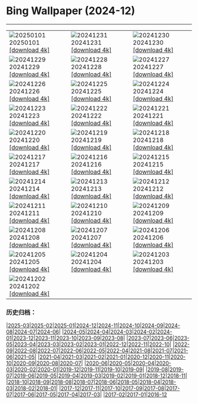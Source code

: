# Bing Wallpaper (2024-12)
**************

<table><tr><td><img class="wallpaper" src="https://www.bing.com/th?id=OHR.PolarBearSwim_DE-DE5203449776_1920x1080.jpg" alt="20250101"> 20250101 <a href="https://www.bing.com/th?id=OHR.PolarBearSwim_DE-DE5203449776_UHD.jpg">[download 4k]</a></td><td><img class="wallpaper" src="https://www.bing.com/th?id=OHR.BavariaNewYearsEveFireworks_DE-DE4504129944_1920x1080.jpg" alt="20241231"> 20241231 <a href="https://www.bing.com/th?id=OHR.BavariaNewYearsEveFireworks_DE-DE4504129944_UHD.jpg">[download 4k]</a></td><td><img class="wallpaper" src="https://www.bing.com/th?id=OHR.MountFieldNP_DE-DE4643713603_1920x1080.jpg" alt="20241230"> 20241230 <a href="https://www.bing.com/th?id=OHR.MountFieldNP_DE-DE4643713603_UHD.jpg">[download 4k]</a></td></tr><tr><td><img class="wallpaper" src="https://www.bing.com/th?id=OHR.BorobudurBells_DE-DE1793437311_1920x1080.jpg" alt="20241229"> 20241229 <a href="https://www.bing.com/th?id=OHR.BorobudurBells_DE-DE1793437311_UHD.jpg">[download 4k]</a></td><td><img class="wallpaper" src="https://www.bing.com/th?id=OHR.CoralTurtle_DE-DE1141048085_1920x1080.jpg" alt="20241228"> 20241228 <a href="https://www.bing.com/th?id=OHR.CoralTurtle_DE-DE1141048085_UHD.jpg">[download 4k]</a></td><td><img class="wallpaper" src="https://www.bing.com/th?id=OHR.LakeBledSnow_DE-DE0780577347_1920x1080.jpg" alt="20241227"> 20241227 <a href="https://www.bing.com/th?id=OHR.LakeBledSnow_DE-DE0780577347_UHD.jpg">[download 4k]</a></td></tr><tr><td><img class="wallpaper" src="https://www.bing.com/th?id=OHR.MouseholeXmas_DE-DE8175245850_1920x1080.jpg" alt="20241226"> 20241226 <a href="https://www.bing.com/th?id=OHR.MouseholeXmas_DE-DE8175245850_UHD.jpg">[download 4k]</a></td><td><img class="wallpaper" src="https://www.bing.com/th?id=OHR.ReindeerTrio_DE-DE1704555391_1920x1080.jpg" alt="20241225"> 20241225 <a href="https://www.bing.com/th?id=OHR.ReindeerTrio_DE-DE1704555391_UHD.jpg">[download 4k]</a></td><td><img class="wallpaper" src="https://www.bing.com/th?id=OHR.SantaSnowglobe_DE-DE7632109173_1920x1080.jpg" alt="20241224"> 20241224 <a href="https://www.bing.com/th?id=OHR.SantaSnowglobe_DE-DE7632109173_UHD.jpg">[download 4k]</a></td></tr><tr><td><img class="wallpaper" src="https://www.bing.com/th?id=OHR.FestivusCranes_DE-DE1009786321_1920x1080.jpg" alt="20241223"> 20241223 <a href="https://www.bing.com/th?id=OHR.FestivusCranes_DE-DE1009786321_UHD.jpg">[download 4k]</a></td><td><img class="wallpaper" src="https://www.bing.com/th?id=OHR.GermanyAdventWreath_DE-DE0507962655_1920x1080.jpg" alt="20241222"> 20241222 <a href="https://www.bing.com/th?id=OHR.GermanyAdventWreath_DE-DE0507962655_UHD.jpg">[download 4k]</a></td><td><img class="wallpaper" src="https://www.bing.com/th?id=OHR.SolsticeHalo_DE-DE6991258679_1920x1080.jpg" alt="20241221"> 20241221 <a href="https://www.bing.com/th?id=OHR.SolsticeHalo_DE-DE6991258679_UHD.jpg">[download 4k]</a></td></tr><tr><td><img class="wallpaper" src="https://www.bing.com/th?id=OHR.SantaClausVillage_DE-DE6517743209_1920x1080.jpg" alt="20241220"> 20241220 <a href="https://www.bing.com/th?id=OHR.SantaClausVillage_DE-DE6517743209_UHD.jpg">[download 4k]</a></td><td><img class="wallpaper" src="https://www.bing.com/th?id=OHR.SibiuRomania_DE-DE6226513054_1920x1080.jpg" alt="20241219"> 20241219 <a href="https://www.bing.com/th?id=OHR.SibiuRomania_DE-DE6226513054_UHD.jpg">[download 4k]</a></td><td><img class="wallpaper" src="https://www.bing.com/th?id=OHR.NutcrackerBallet_DE-DE4788718607_1920x1080.jpg" alt="20241218"> 20241218 <a href="https://www.bing.com/th?id=OHR.NutcrackerBallet_DE-DE4788718607_UHD.jpg">[download 4k]</a></td></tr><tr><td><img class="wallpaper" src="https://www.bing.com/th?id=OHR.ReinefjordenNorway_DE-DE5744534611_1920x1080.jpg" alt="20241217"> 20241217 <a href="https://www.bing.com/th?id=OHR.ReinefjordenNorway_DE-DE5744534611_UHD.jpg">[download 4k]</a></td><td><img class="wallpaper" src="https://www.bing.com/th?id=OHR.SalzburgSnow_DE-DE5352398270_1920x1080.jpg" alt="20241216"> 20241216 <a href="https://www.bing.com/th?id=OHR.SalzburgSnow_DE-DE5352398270_UHD.jpg">[download 4k]</a></td><td><img class="wallpaper" src="https://www.bing.com/th?id=OHR.MisurinaLake_DE-DE0931532016_1920x1080.jpg" alt="20241215"> 20241215 <a href="https://www.bing.com/th?id=OHR.MisurinaLake_DE-DE0931532016_UHD.jpg">[download 4k]</a></td></tr><tr><td><img class="wallpaper" src="https://www.bing.com/th?id=OHR.NorthernHawkOwl_DE-DE0106015482_1920x1080.jpg" alt="20241214"> 20241214 <a href="https://www.bing.com/th?id=OHR.NorthernHawkOwl_DE-DE0106015482_UHD.jpg">[download 4k]</a></td><td><img class="wallpaper" src="https://www.bing.com/th?id=OHR.ChristmasBudapest_DE-DE0464258749_1920x1080.jpg" alt="20241213"> 20241213 <a href="https://www.bing.com/th?id=OHR.ChristmasBudapest_DE-DE0464258749_UHD.jpg">[download 4k]</a></td><td><img class="wallpaper" src="https://www.bing.com/th?id=OHR.FrozenLakebyWintrySunrise_DE-DE6146213126_1920x1080.jpg" alt="20241212"> 20241212 <a href="https://www.bing.com/th?id=OHR.FrozenLakebyWintrySunrise_DE-DE6146213126_UHD.jpg">[download 4k]</a></td></tr><tr><td><img class="wallpaper" src="https://www.bing.com/th?id=OHR.DolomitesSky_DE-DE3083933099_1920x1080.jpg" alt="20241211"> 20241211 <a href="https://www.bing.com/th?id=OHR.DolomitesSky_DE-DE3083933099_UHD.jpg">[download 4k]</a></td><td><img class="wallpaper" src="https://www.bing.com/th?id=OHR.CornwallSnow_DE-DE2370440399_1920x1080.jpg" alt="20241210"> 20241210 <a href="https://www.bing.com/th?id=OHR.CornwallSnow_DE-DE2370440399_UHD.jpg">[download 4k]</a></td><td><img class="wallpaper" src="https://www.bing.com/th?id=OHR.GuanacosChile_DE-DE1043903141_1920x1080.jpg" alt="20241209"> 20241209 <a href="https://www.bing.com/th?id=OHR.GuanacosChile_DE-DE1043903141_UHD.jpg">[download 4k]</a></td></tr><tr><td><img class="wallpaper" src="https://www.bing.com/th?id=OHR.ReopeningNotreDame_DE-DE4961652428_1920x1080.jpg" alt="20241208"> 20241208 <a href="https://www.bing.com/th?id=OHR.ReopeningNotreDame_DE-DE4961652428_UHD.jpg">[download 4k]</a></td><td><img class="wallpaper" src="https://www.bing.com/th?id=OHR.ArraialdoCabo_DE-DE6486743484_1920x1080.jpg" alt="20241207"> 20241207 <a href="https://www.bing.com/th?id=OHR.ArraialdoCabo_DE-DE6486743484_UHD.jpg">[download 4k]</a></td><td><img class="wallpaper" src="https://www.bing.com/th?id=OHR.HelsinkiDusk_DE-DE2937448278_1920x1080.jpg" alt="20241206"> 20241206 <a href="https://www.bing.com/th?id=OHR.HelsinkiDusk_DE-DE2937448278_UHD.jpg">[download 4k]</a></td></tr><tr><td><img class="wallpaper" src="https://www.bing.com/th?id=OHR.MonoTufa_DE-DE3076493863_1920x1080.jpg" alt="20241205"> 20241205 <a href="https://www.bing.com/th?id=OHR.MonoTufa_DE-DE3076493863_UHD.jpg">[download 4k]</a></td><td><img class="wallpaper" src="https://www.bing.com/th?id=OHR.RhinosKenya_DE-DE1969801233_1920x1080.jpg" alt="20241204"> 20241204 <a href="https://www.bing.com/th?id=OHR.RhinosKenya_DE-DE1969801233_UHD.jpg">[download 4k]</a></td><td><img class="wallpaper" src="https://www.bing.com/th?id=OHR.JaipurFort_DE-DE4173517386_1920x1080.jpg" alt="20241203"> 20241203 <a href="https://www.bing.com/th?id=OHR.JaipurFort_DE-DE4173517386_UHD.jpg">[download 4k]</a></td></tr><tr><td><img class="wallpaper" src="https://www.bing.com/th?id=OHR.SnowMoose_DE-DE0618096568_1920x1080.jpg" alt="20241202"> 20241202 <a href="https://www.bing.com/th?id=OHR.SnowMoose_DE-DE0618096568_UHD.jpg">[download 4k]</a></td><td></td><td></td></tr></table>

### 历史归档：

|[2025-03](/../2025-03/2025-03.md)|[2025-02](/../2025-02/2025-02.md)|[2025-01](/../2025-01/2025-01.md)|[2024-12](/2024-12.md)|[2024-11](/../2024-11/2024-11.md)|[2024-10](/../2024-10/2024-10.md)|[2024-09](/../2024-09/2024-09.md)|[2024-08](/../2024-08/2024-08.md)|[2024-07](/../2024-07/2024-07.md)|[2024-06](/../2024-06/2024-06.md)|
|[2024-05](/../2024-05/2024-05.md)|[2024-04](/../2024-04/2024-04.md)|[2024-03](/../2024-03/2024-03.md)|[2024-02](/../2024-02/2024-02.md)|[2024-01](/../2024-01/2024-01.md)|[2023-12](/../2023-12/2023-12.md)|[2023-11](/../2023-11/2023-11.md)|[2023-10](/../2023-10/2023-10.md)|[2023-09](/../2023-09/2023-09.md)|[2023-08](/../2023-08/2023-08.md)|
|[2023-07](/../2023-07/2023-07.md)|[2023-06](/../2023-06/2023-06.md)|[2023-05](/../2023-05/2023-05.md)|[2023-04](/../2023-04/2023-04.md)|[2023-03](/../2023-03/2023-03.md)|[2023-02](/../2023-02/2023-02.md)|[2023-01](/../2023-01/2023-01.md)|[2022-12](/../2022-12/2022-12.md)|[2022-11](/../2022-11/2022-11.md)|[2022-10](/../2022-10/2022-10.md)|
|[2022-09](/../2022-09/2022-09.md)|[2022-08](/../2022-08/2022-08.md)|[2022-07](/../2022-07/2022-07.md)|[2022-06](/../2022-06/2022-06.md)|[2022-05](/../2022-05/2022-05.md)|[2022-04](/../2022-04/2022-04.md)|[2021-08](/../2021-08/2021-08.md)|[2021-07](/../2021-07/2021-07.md)|[2021-06](/../2021-06/2021-06.md)|[2021-05](/../2021-05/2021-05.md)|
|[2021-04](/../2021-04/2021-04.md)|[2021-03](/../2021-03/2021-03.md)|[2021-02](/../2021-02/2021-02.md)|[2021-01](/../2021-01/2021-01.md)|[2020-12](/../2020-12/2020-12.md)|[2020-11](/../2020-11/2020-11.md)|[2020-10](/../2020-10/2020-10.md)|[2020-09](/../2020-09/2020-09.md)|[2020-08](/../2020-08/2020-08.md)|[2020-07](/../2020-07/2020-07.md)|
|[2020-06](/../2020-06/2020-06.md)|[2020-05](/../2020-05/2020-05.md)|[2020-04](/../2020-04/2020-04.md)|[2020-03](/../2020-03/2020-03.md)|[2020-02](/../2020-02/2020-02.md)|[2020-01](/../2020-01/2020-01.md)|[2019-12](/../2019-12/2019-12.md)|[2019-11](/../2019-11/2019-11.md)|[2019-10](/../2019-10/2019-10.md)|[2019-09](/../2019-09/2019-09.md)|
|[2019-08](/../2019-08/2019-08.md)|[2019-07](/../2019-07/2019-07.md)|[2019-06](/../2019-06/2019-06.md)|[2019-05](/../2019-05/2019-05.md)|[2019-04](/../2019-04/2019-04.md)|[2019-03](/../2019-03/2019-03.md)|[2019-02](/../2019-02/2019-02.md)|[2019-01](/../2019-01/2019-01.md)|[2018-12](/../2018-12/2018-12.md)|[2018-11](/../2018-11/2018-11.md)|
|[2018-10](/../2018-10/2018-10.md)|[2018-09](/../2018-09/2018-09.md)|[2018-08](/../2018-08/2018-08.md)|[2018-07](/../2018-07/2018-07.md)|[2018-06](/../2018-06/2018-06.md)|[2018-05](/../2018-05/2018-05.md)|[2018-04](/../2018-04/2018-04.md)|[2018-03](/../2018-03/2018-03.md)|[2018-02](/../2018-02/2018-02.md)|[2018-01](/../2018-01/2018-01.md)|
|[2017-12](/../2017-12/2017-12.md)|[2017-11](/../2017-11/2017-11.md)|[2017-10](/../2017-10/2017-10.md)|[2017-09](/../2017-09/2017-09.md)|[2017-08](/../2017-08/2017-08.md)|[2017-07](/../2017-07/2017-07.md)|[2017-06](/../2017-06/2017-06.md)|[2017-05](/../2017-05/2017-05.md)|[2017-04](/../2017-04/2017-04.md)|[2017-03](/../2017-03/2017-03.md)|
|[2017-02](/../2017-02/2017-02.md)|[2017-01](/../2017-01/2017-01.md)|[2016-12](/../2016-12/2016-12.md)
